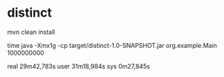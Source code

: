 # distinct

mvn clean install

time java -Xmx1g -cp target/distinct-1.0-SNAPSHOT.jar org.example.Main
1000000000

real    29m42,783s
user    31m18,984s
sys     0m27,845s
